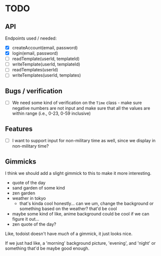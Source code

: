 # TODO 
## API

Endpoints used / needed: 

- [x] createAccount(email, password)
- [x] login(email, password)
- [ ] readTemplate(userId, templateId)
- [ ] writeTemplate(userId, templateId)
- [ ] readTemplates(userId)
- [ ] writeTemplates(userId, templates)

## Bugs / verification

- [ ] We need some kind of verification on the `Time` class - make sure negative numbers are not input and make sure that all the values are within range (i.e., 0-23, 0-59 inclusive)

## Features

- [ ] I want to support input for non-military time as well, since we display in non-military time? 

## Gimmicks 

I think we should add a slight gimmick to this to make it more interesting. 

- quote of the day
- sand garden of some kind
- zen garden
- weather in tokyo
    - that's kinda cool honestly... can we um, change the background or something based on the weather? that'd be cool
- maybe some kind of like, anime background could be cool if we can figure it out... 
- zen quote of the day? 

Like, todoist doesn't have *much* of a gimmick, it just looks nice. 

If we just had like, a 'morning' background picture, 'evening', and 'night' or something that'd be maybe good enough. 

